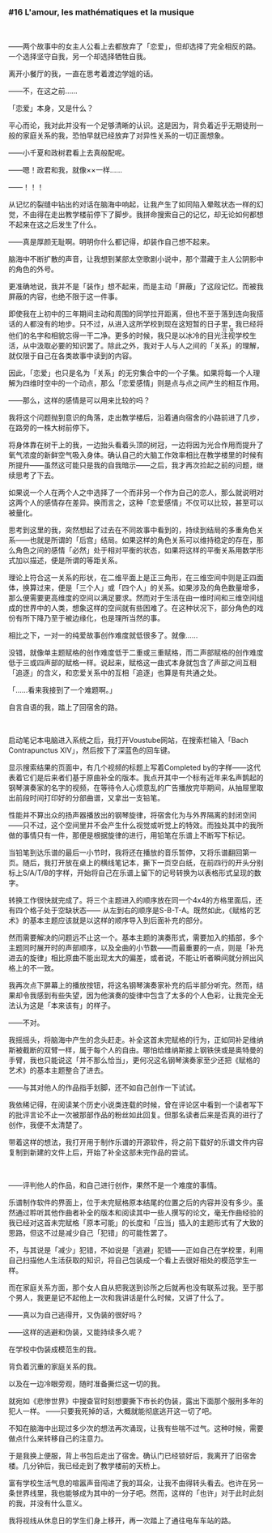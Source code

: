 ### #16 L'amour, les mathématiques et la musique

&emsp;

——两个故事中的女主人公看上去都放弃了「恋爱」，但却选择了完全相反的路。一个选择坚守自我，另一个却选择牺牲自我。

离开小餐厅的我，一直在思考着渡边学姐的话。

——不，在这之前……

「恋爱」本身，又是什么？

平心而论，我对此并没有一个足够清晰的认识。这是因为，背负着近乎无期徒刑一般的家庭关系的我，恐怕早就已经放弃了对异性关系的一切正面想象。

——小千夏和政树君看上去真般配呢。

——嗯！政君和我，就像××一样……

——！！！

从记忆的裂缝中钻出的对话在脑海中响起，让我产生了如同陷入晕眩状态一样的幻觉，不由得在走出教学楼前停下了脚步。我拼命搜索自己的记忆，却无论如何都想不起来在这之后发生了什么。

——真是厚颜无耻啊。明明你什么都记得，却装作自己想不起来。

脑海中不断扩散的声音，让我想到某部太空歌剧小说中，那个潜藏于主人公阴影中的角色的外号。

更准确地说，我并不是「装作」想不起来，而是主动「屏蔽」了这段记忆。而被我屏蔽的内容，也绝不限于这一件事。

即使我在上初中的三年期间主动和周围的同学拉开距离，但也不至于落到连向我搭话的人都没有的地步。只不过，从进入这所学校到现在这短暂的日子里，我已经将他们的名字和相貌忘得一干二净。更多的时候，我只是以冰冷的目光<ruby><rb>注视</rb><rt>扫描</rt></ruby>学校生活，从中汲取必要的知识罢了。除此之外，我对于人与人之间的「关系」的理解，就仅限于自己在各类故事中读到的内容。

因此，「恋爱」也只是名为「关系」的无穷集合中的一个子集。如果将每一个人理解为四维时空中的一个动点，那么「恋爱感情」则是点与点之间产生的相互作用。

——那么，这样的感情是可以用来比较的吗？

我将这个问题抛到意识的角落，走出教学楼后，沿着通向宿舍的小路前进了几步，在路旁的一株大树前停下。

将身体靠在树干上的我，一边抬头看着头顶的树冠，一边将因为光合作用而提升了氧气浓度的新鲜空气吸入身体。确认自己的大脑工作效率相比在教学楼里的时候有所提升——虽然这可能只是我的自我暗示——之后，我才再次捡起之前的问题，继续思考了下去。

如果说一个人在两个人之中选择了一个而非另一个作为自己的恋人，那么就说明对这两个人的感情存在差异。换而言之，这种「恋爱感情」不仅可以比较，甚至可以被量化。

思考到这里的我，突然想起了过去在不同故事中看到的，持续到结局的多重角色关系——也就是所谓的「后宫」结局。如果这样的角色关系可以维持稳定的存在，那么角色之间的感情「必然」处于相对平衡的状态，如果将这样的平衡关系用数学形式加以描述，便是所谓的等距关系。

理论上符合这一关系的形状，在二维平面上是正三角形，在三维空间中则是正四面体，换算过来，便是「三个人」或「四个人」的关系。如果涉及的角色数量增多，那么便需要更高维度的空间以满足要求。然而对于生活在由一维时间和三维空间组成的世界中的人类，想象这样的空间就有些困难了。在这种状况下，部分角色的戏份有所下降乃至于被边缘化，也是理所当然的事。

相比之下，一对一的纯爱故事创作难度就低很多了。就像……

没错，就像单主题赋格的创作难度低于二重或三重赋格，而二声部赋格的创作难度低于三或四声部的赋格一样。说起来，赋格这一曲式本身就包含了声部之间互相「追逐」的含义，和恋爱关系中的互相「追逐」也算是有共通之处。

「……看来我接到了一个难题啊。」

自言自语的我，踏上了回宿舍的路。

&emsp;

启动笔记本电脑进入系统之后，我打开Voustube网站，在搜索栏输入「Bach Contrapunctus XIV」，然后按下了深蓝色的回车键。

显示搜索结果的页面中，有几个视频的标题上写着Completed by的字样——这代表着它们是后来者们基于原曲补全的版本。我点开其中一个标有近年来名声鹊起的钢琴演奏家的名字的视频，在等待令人心烦意乱的广告播放完毕期间，从抽屉里取出前段时间打印好的分部曲谱，又拿出一支铅笔。

性能并不算出众的扬声器播放出的钢琴旋律，将宿舍化为与外界隔离的封闭空间——只不过，这个空间里并不会产生什么视觉或听觉上的特效。而独处其中的我所做的事情只有一件，那便是根据旋律的进行，用铅笔在乐谱上不断写下标记。

当铅笔到达乐谱的最后一小节时，我将还在播放的音乐暂停，又将乐谱翻回第一页。随后，我打开放在桌上的横线笔记本，撕下一页空白纸，在前四行的开头分别标上S/A/T/B的字样，开始将自己在乐谱上留下的记号转换为以表格形式呈现的数字。

转换工作很快就完成了。将三个主题进入的顺序放在同一个4x4的方格里面后，还有四个格子处于空缺状态—— 从左到右的顺序是S-B-T-A。既然如此，《赋格的艺术》的基本主题应该就是以这样的顺序导入到后面补充的部分。

然而需要解决的问题远不止这一个。基本主题的演奏形式，需要加入的插部，多个主题同时展开时的声部顺序，以及全曲的小节数——而最重要的一点，则是「补充进去的旋律」相比原曲不能出现太大的偏差，或者说，不能让听者瞬间就分辨出风格上的不一致。

我再次点下屏幕上的播放按钮，将这名钢琴演奏家补充的后半部分听完。然而，结果却令我感到有些失望，因为他演奏的旋律中包含了太多的个人色彩，让我完全无法认为这是「本来该有」的样子。

——不对。

我摇摇头，将脑海中产生的念头赶走。补全这首未完赋格的行为，正如同补足维纳斯被截断的双臂一样，属于每个人的自由。哪怕给维纳斯接上钢铁侠或是奥特曼的手臂，我也只能说这「并不那么恰当」，更何况这名钢琴演奏家至少还把《赋格的艺术》的基本主题整合了进去。

——与其对他人的作品指手划脚，还不如自己创作一下试试。

我依稀记得，在阅读某个历史小说类连载的时候，曾在评论区中看到一个读者写下的批评言论不止一次被那部作品的粉丝如此回复。但那名读者后来是否真的进行了创作，我便不太清楚了。

带着这样的想法，我打开用于制作乐谱的开源软件，将之前下载好的乐谱文件内容复制到新建的文件上后，开始了补全这部未完作品的尝试。

&emsp;

——评判他人的作品，和自己进行创作，果然不是一个难度的事情。

乐谱制作软件的界面上，位于未完赋格原本结尾的位置之后的内容并没有多少。虽然通过聆听其他作曲者补全的版本和阅读其中一些人撰写的论文，毫无作曲经验的我已经对这首未完赋格「原本可能」的长度和「应当」插入的主题形式有了大致的思路，但这不过是减少自己「犯错」的可能性罢了。

不，与其说是「减少」犯错，不如说是「逃避」犯错——正如自己在学校里，利用自己扫描他人生活获取的知识，将自己包装成一个看上去很好相处的模范学生一样。

而在家庭关系方面，那个女人自从把我送到诊所之后就再也没有联系过我。至于那个男人，我更是记不起他上一次和我讲话是什么时候，又讲了什么了。

——真以为自己逃得开，又伪装的很好吗？

——这样的逃避和伪装，又能持续多久呢？

在学校中伪装成模范生的我。

背负着沉重的家庭关系的我。

以及在一边冷眼旁观，随时准备撕烂这一切的我。

就宛如《悲惨世界》中搜查官时刻想要撕下市长的伪装，露出下面那个服刑多年的犯人一样。
——只要我死掉的话，大概就能彻底逃开这一切了吧。

不知在脑海中出现过多少次的想法再次涌现，让我有些喘不过气。这种时候，需要做点什么来转移自己的注意力。

于是我换上便服，背上书包后走出了宿舍。确认门已经锁好后，我离开了旧宿舍楼。几分钟后，我已经走到了教学楼前的天桥上。

富有学校生活气息的喧嚣声音闯进了我的耳朵，让我不由得转头看去。也许在另一条世界线里，我也能够成为其中的一分子吧。然而，这样的「也许」对于此时此刻的我，并没有什么意义。

我将视线从休息日的学生们身上移开，再一次踏上了通往电车车站的路。
